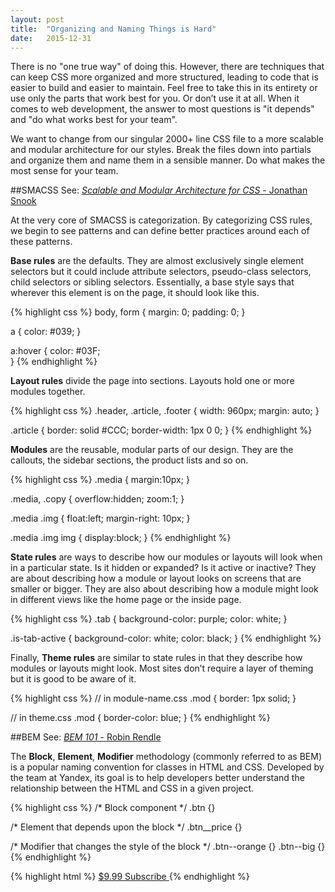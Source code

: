 ```yaml
---
layout: post
title:  "Organizing and Naming Things is Hard"
date:   2015-12-31
---
```


<p class="intro"><span class="dropcap">T</span>here is no "one true way" of doing this. However, there are techniques that can keep CSS more organized and more structured, leading to code that is easier to build and easier to maintain. Feel free to take this in its entirety or use only the parts that work best for you. Or don’t use it at all. When it comes to web development, the answer to most questions is "it depends" and "do what works best for your team".</p>

We want to change from our singular 2000+ line CSS file to a more scalable and modular architecture for our styles. Break the files down into partials and organize them and name them in a sensible manner. Do what makes the most sense for your team.

##SMACSS
See: [*Scalable and Modular Architecture for CSS* - Jonathan Snook](https://smacss.com/book/)

At the very core of SMACSS is categorization. By categorizing CSS rules, we begin to see patterns and can define better practices around each of these patterns.

**Base rules** are the defaults. They are almost exclusively single element selectors but it could include attribute selectors, pseudo-class selectors, child selectors or sibling selectors. Essentially, a base style says that wherever this element is on the page, it should look like this.

{% highlight css %}
body, form {
    margin: 0;
    padding: 0;
}

a {
    color: #039;
}

a:hover {
    color: #03F;    
}
{% endhighlight %}

**Layout rules** divide the page into sections. Layouts hold one or more modules together.

{% highlight css %}
.header, .article, .footer {
    width: 960px;
    margin: auto;
}

.article {
    border: solid #CCC;
    border-width: 1px 0 0;
}
{% endhighlight %}

**Modules** are the reusable, modular parts of our design. They are the callouts, the sidebar sections, the product lists and so on.

{% highlight css %}
.media {
	margin:10px;
}

.media, .copy {
	overflow:hidden;
	zoom:1;
}

.media .img {
	float:left; 
	margin-right: 10px;
}

.media .img img {
	display:block;
}
{% endhighlight %}

**State rules** are ways to describe how our modules or layouts will look when in a particular state. Is it hidden or expanded? Is it active or inactive? They are about describing how a module or layout looks on screens that are smaller or bigger. They are also about describing how a module might look in different views like the home page or the inside page.

{% highlight css %}
.tab {
    background-color: purple;
    color: white;
}

.is-tab-active {
    background-color: white;
    color: black;
}
{% endhighlight %}

Finally, **Theme rules** are similar to state rules in that they describe how modules or layouts might look. Most sites don’t require a layer of theming but it is good to be aware of it.

{% highlight css %}
// in module-name.css
.mod {
    border: 1px solid;
}

// in theme.css
.mod {
    border-color: blue;
}
{% endhighlight %}

##BEM
See: [*BEM 101* - Robin Rendle](https://css-tricks.com/bem-101/)

The **Block**, **Element**, **Modifier** methodology (commonly referred to as BEM) is a popular naming convention for classes in HTML and CSS. Developed by the team at Yandex, its goal is to help developers better understand the relationship between the HTML and CSS in a given project.

{% highlight css %}
/* Block component */
.btn {}

/* Element that depends upon the block */ 
.btn__price {}

/* Modifier that changes the style of the block */
.btn--orange {} 
.btn--big {}
{% endhighlight %}

{% highlight html %}
<a class="btn btn--big btn--orange" href="http://css-tricks.com">
  <span class="btn__price">$9.99</span>
  <span class="btn__text">Subscribe</span>
</a>
{% endhighlight %}
